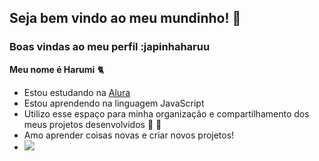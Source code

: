 ## Seja bem vindo ao meu mundinho! 🐖


### Boas vindas ao meu perfil :japinhaharuu

**Meu nome é Harumi** 🐈

- Estou estudando na [Alura](https://www.alura.com.br)
- Estou aprendendo na linguagem JavaScript
- Utilizo esse espaço para minha organização e compartilhamento dos meus projetos desenvolvidos 🍒 🐶
- Amo aprender coisas novas e criar novos projetos!
-  ![](https://tenor.com/pt-BR/view/coreaninhas-gif-19356803)
